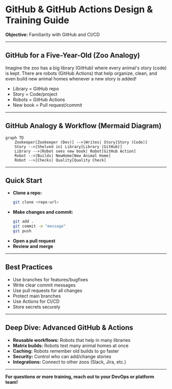 # GitHub & GitHub Actions Design & Training Guide

**Objective:** Familiarity with GitHub and CI/CD

---

## GitHub for a Five-Year-Old (Zoo Analogy)

Imagine the zoo has a big library (GitHub) where every animal's story (code) is kept. There are robots (GitHub Actions) that help organize, clean, and even build new animal homes whenever a new story is added!

- Library = GitHub repo
- Story = Code/project
- Robots = GitHub Actions
- New book = Pull request/commit

---

## GitHub Analogy & Workflow (Mermaid Diagram)

```mermaid
graph TD
    Zookeeper[Zookeeper (Dev)] -->|Writes| Story[Story (Code)]
    Story -->|Shelved in| Library[Library (GitHub)]
    Library -->|Robot sees new book| Robot[GitHub Action]
    Robot -->|Builds| NewHome[New Animal Home]
    Robot -->|Checks| Quality[Quality Check]
```

---

## Quick Start
- **Clone a repo:**
  ```bash
  git clone <repo-url>
  ```
- **Make changes and commit:**
  ```bash
  git add .
  git commit -m "message"
  git push
  ```
- **Open a pull request**
- **Review and merge**

---

## Best Practices
- Use branches for features/bugfixes
- Write clear commit messages
- Use pull requests for all changes
- Protect main branches
- Use Actions for CI/CD
- Store secrets securely

---

## Deep Dive: Advanced GitHub & Actions
- **Reusable workflows:** Robots that help in many libraries
- **Matrix builds:** Robots test many animal homes at once
- **Caching:** Robots remember old builds to go faster
- **Security:** Control who can add/change stories
- **Integrations:** Connect to other zoos (Slack, Jira, etc.)

---

**For questions or more training, reach out to your DevOps or platform team!** 
